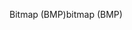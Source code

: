 <span data-ttu-id="f4e38-101">Bitmap (BMP)</span><span class="sxs-lookup"><span data-stu-id="f4e38-101">bitmap (BMP)</span></span>